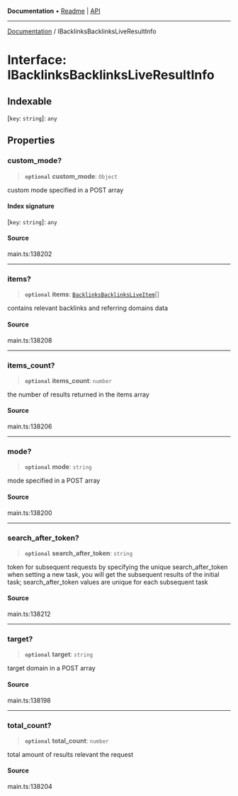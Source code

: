 **Documentation** • [Readme](../README.md) \| [API](../globals.md)

***

[Documentation](../README.md) / IBacklinksBacklinksLiveResultInfo

# Interface: IBacklinksBacklinksLiveResultInfo

## Indexable

 \[`key`: `string`\]: `any`

## Properties

### custom\_mode?

> **`optional`** **custom\_mode**: `Object`

custom mode specified in a POST array

#### Index signature

 \[`key`: `string`\]: `any`

#### Source

main.ts:138202

***

### items?

> **`optional`** **items**: [`BacklinksBacklinksLiveItem`](../classes/BacklinksBacklinksLiveItem.md)[]

contains relevant backlinks and referring domains data

#### Source

main.ts:138208

***

### items\_count?

> **`optional`** **items\_count**: `number`

the number of results returned in the items array

#### Source

main.ts:138206

***

### mode?

> **`optional`** **mode**: `string`

mode specified in a POST array

#### Source

main.ts:138200

***

### search\_after\_token?

> **`optional`** **search\_after\_token**: `string`

token for subsequent requests
by specifying the unique search_after_token when setting a new task, you will get the subsequent results of the initial task;
search_after_token values are unique for each subsequent task

#### Source

main.ts:138212

***

### target?

> **`optional`** **target**: `string`

target domain in a POST array

#### Source

main.ts:138198

***

### total\_count?

> **`optional`** **total\_count**: `number`

total amount of results relevant the request

#### Source

main.ts:138204

